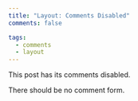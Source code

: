 ```yaml
---
title: "Layout: Comments Disabled"
comments: false

tags:
  - comments
  - layout
---
```


This post has its comments disabled.

There should be no comment form.